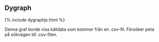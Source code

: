 ## Dygraph

{% include dygraphjs.html %}

Denna graf borde visa källdata som kommer från en .csv-fil. Försöker peta på sökvägen till .csv-filen.